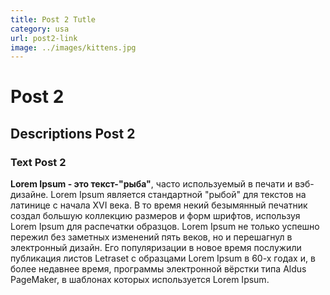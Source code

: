 ```yaml
---
title: Post 2 Tutle
category: usa
url: post2-link
image: ../images/kittens.jpg
---
```


# Post 2
## Descriptions Post 2
### Text Post 2

**Lorem Ipsum - это текст-"рыба"**, часто используемый в печати и вэб-дизайне. Lorem Ipsum является стандартной "рыбой" для текстов на латинице с начала XVI века. В то время некий безымянный печатник создал большую коллекцию размеров и форм шрифтов, используя Lorem Ipsum для распечатки образцов. Lorem Ipsum не только успешно пережил без заметных изменений пять веков, но и перешагнул в электронный дизайн. Его популяризации в новое время послужили публикация листов Letraset с образцами Lorem Ipsum в 60-х годах и, в более недавнее время, программы электронной вёрстки типа Aldus PageMaker, в шаблонах которых используется Lorem Ipsum.

